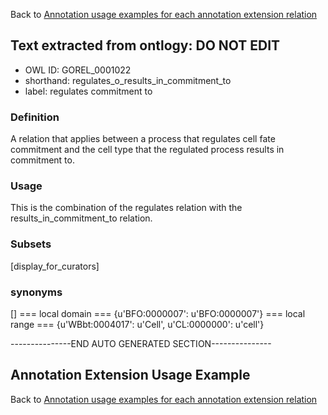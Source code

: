 Back to [Annotation usage examples for each annotation extension relation](http://wiki.geneontology.org/index.php/Annotation_usage_examples_for_each_annotation_extension_relation)

## Text extracted from ontlogy: DO NOT EDIT
* OWL ID: GOREL_0001022
* shorthand: regulates_o_results_in_commitment_to
* label: regulates commitment to
### Definition
A relation that applies between a process that regulates cell fate commitment and the cell type that the regulated process results in commitment to.
### Usage
This is the combination of the regulates relation with the results_in_commitment_to relation.
### Subsets
[display_for_curators]
### synonyms
[]
=== local domain ===
{u'BFO:0000007': u'BFO:0000007'}
=== local range ===
{u'WBbt:0004017': u'Cell', u'CL:0000000': u'cell'}

---------------END AUTO GENERATED SECTION---------------


Annotation Extension Usage Example
----------------------------------

Back to [Annotation usage examples for each annotation extension relation](http://wiki.geneontology.org/index.php/Annotation_usage_examples_for_each_annotation_extension_relation)
